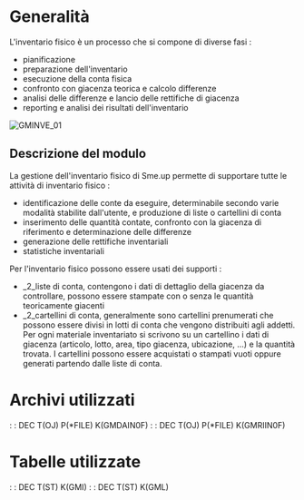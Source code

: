 # Generalità
L'inventario fisico è un processo che si compone di diverse fasi : 

- pianificazione
- preparazione dell'inventario
- esecuzione della conta fisica
- confronto con giacenza teorica e calcolo differenze
- analisi delle differenze e lancio delle rettifiche di giacenza
- reporting e analisi dei risultati dell'inventario


![GMINVE_01](http://localhost:3000/immagini/GMINVE_INT/GMINVE_01.png)
## Descrizione del modulo
La gestione dell'inventario fisico di Sme.up permette di supportare tutte le attività di inventario fisico : 

- identificazione delle conte da eseguire, determinabile secondo varie modalità stabilite dall'utente, e produzione di liste o cartellini di conta
- inserimento delle quantità contate, confronto con la giacenza di riferimento e determinazione delle differenze
- generazione delle rettifiche inventariali
- statistiche inventariali

Per l'inventario fisico possono essere usati dei supporti : 

- _2_liste di conta, contengono i dati di dettaglio della giacenza da controllare, possono essere stampate con o senza le quantità teoricamente giacenti
- _2_cartellini di conta, generalmente sono cartellini prenumerati che possono essere divisi in lotti di conta che vengono distribuiti agli addetti. Per ogni materiale inventariato si scrivono su un cartellino i dati di giacenza (articolo, lotto, area, tipo giacenza, ubicazione, ...) e la quantità trovata. I cartellini possono essere acquistati o stampati vuoti oppure generati partendo dalle liste di conta.


# Archivi utilizzati
 :  : DEC T(OJ) P(*FILE) K(GMDAIN0F)
 :  : DEC T(OJ) P(*FILE) K(GMRIIN0F)

# Tabelle utilizzate
 :  : DEC T(ST) K(GMI)
 :  : DEC T(ST) K(GML)
